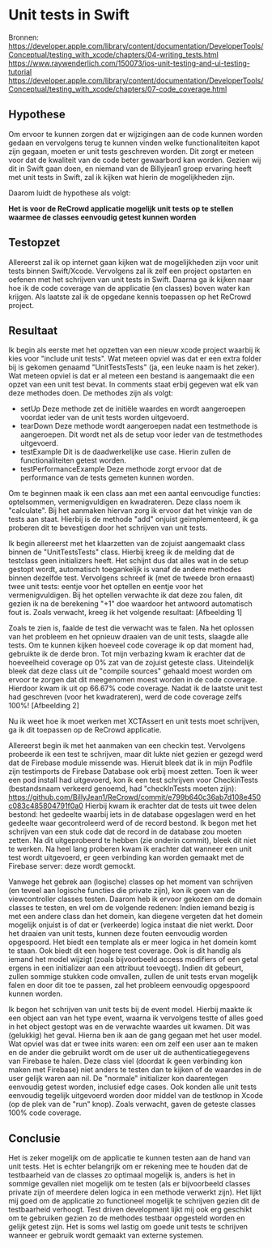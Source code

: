 # Unit tests in Swift
Bronnen: 
https://developer.apple.com/library/content/documentation/DeveloperTools/Conceptual/testing_with_xcode/chapters/04-writing_tests.html
https://www.raywenderlich.com/150073/ios-unit-testing-and-ui-testing-tutorial
https://developer.apple.com/library/content/documentation/DeveloperTools/Conceptual/testing_with_xcode/chapters/07-code_coverage.html

## Hypothese
Om ervoor te kunnen zorgen dat er wijzigingen aan de code kunnen worden gedaan en vervolgens terug te kunnen vinden welke functionaliteiten kapot zijn gegaan, moeten er unit tests geschreven worden. Dit zorgt er meteen voor dat de kwaliteit van de code beter gewaarbord kan worden. Gezien wij dit in Swift gaan doen, en niemand van de Billyjean1 groep ervaring heeft met unit tests in Swift, zal ik kijken wat hierin de mogelijkheden zijn.

Daarom luidt de hypothese als volgt:

**Het is voor de ReCrowd applicatie mogelijk unit tests op te stellen waarmee de classes eenvoudig getest kunnen worden**

## Testopzet
Allereerst zal ik op internet gaan kijken wat de mogelijkheden zijn voor unit tests binnen Swift/Xcode. Vervolgens zal ik zelf een project opstarten en oefenen met het schrijven van unit tests in Swift. Daarna ga ik kijken naar hoe ik de code coverage van de applicatie (en classes) boven water kan krijgen. Als laatste zal ik de opgedane kennis toepassen op het ReCrowd project.


## Resultaat
Ik begin als eerste met het opzetten van een nieuw xcode project waarbij ik kies voor "include unit tests". Wat meteen opviel was dat er een extra folder bij is gekomen genaamd "UnitTestsTests" (ja, een leuke naam is het zeker). Wat meteen opviel is dat er al meteen een bestand is aangemaakt die een opzet van een unit test bevat. In comments staat erbij gegeven wat elk van deze methodes doen. De methodes zijn als volgt: 
* setUp
Deze methode zet de initiële waardes en wordt aangeroepen voordat ieder van de unit tests worden uitgevoerd. 
* tearDown
Deze methode wordt aangeroepen nadat een testmethode is aangeroepen. Dit wordt net als de setup voor ieder van de testmethodes uitgevoerd.
* testExample
Dit is de daadwerkelijke use case. Hierin zullen de functionaliteiten getest worden.
* testPerformanceExample
Deze methode zorgt ervoor dat de performance van de tests gemeten kunnen worden. 

Om te beginnen maak ik een class aan met een aantal eenvoudige functies: optelsommen, vermenigvuldigen en kwadrateren. Deze class noem ik "calculate". Bij het aanmaken hiervan zorg ik ervoor dat het vinkje van de tests aan staat. Hierbij is de methode "add" onjuist geïmplementeerd, ik ga proberen dit te bevestigen door het schrijven van unit tests.

Ik begin allereerst met het klaarzetten van de zojuist aangemaakt class binnen de "UnitTestsTests" class. Hierbij kreeg ik de melding dat de testclass geen initializers heeft. Het schijnt dus dat alles wat in de setup gestopt wordt, automatisch toegankelijk is vanaf de andere methodes binnen dezelfde test. Vervolgens schreef ik (met de tweede bron ernaast) twee unit tests: eentje voor het optellen en eentje voor het vermenigvuldigen. Bij het optellen verwachte ik dat deze zou falen, dit gezien ik na de berekening "+1" doe waardoor het antwoord automatisch fout is. Zoals verwacht, kreeg ik het volgende resultaat:
[Afbeelding 1]

Zoals te zien is, faalde de test die verwacht was te falen. Na het oplossen van het probleem en het opnieuw draaien van de unit tests, slaagde alle tests.
Om te kunnen kijken hoeveel code coverage ik op dat moment had, gebruikte ik de derde bron. Tot mijn verbazing kwam ik erachter dat de hoeveelheid coverage op 0% zat van de zojuist geteste class. Uiteindelijk bleek dat deze class uit de "compile sources" gehaald moest worden om ervoor te zorgen dat dit meegenomen moest worden in de code coverage. Hierdoor kwam ik uit op 66.67% code coverage. Nadat ik de laatste unit test had geschreven (voor het kwadrateren), werd de code coverage zelfs 100%!
[Afbeelding 2]

Nu ik weet hoe ik moet werken met XCTAssert en unit tests moet schrijven, ga ik dit toepassen op de ReCrowd applicatie. 

Allereerst begin ik met het aanmaken van een checkin test. Vervolgens probeerde ik een test te schrijven, maar dit lukte niet gezien er gezegd werd dat de Firebase module missende was. Hieruit bleek dat ik in mijn Podfile zijn testimports de Firebase Database ook erbij moest zetten. Toen ik weer een pod install had uitgevoerd, kon ik een test schrijven voor CheckinTests (bestandsnaam verkeerd genoemd, had "checkInTests moeten zijn): https://github.com/BillyJean1/ReCrowd/commit/e799b640c36ab7d108e450c083c485804791f0a0
Hierbij kwam ik erachter dat de tests uit twee delen bestond: het gedeelte waarbij iets in de database opgeslagen werd en het gedeelte waar gecontroleerd werd of de record bestond. Ik begon met het schrijven van een stuk code dat de record in de database zou moeten zetten. Na dit uitgeprobeerd te hebben (zie onderin commit), bleek dit niet te werken. Na heel lang proberen kwam ik erachter dat wanneer een unit test wordt uitgevoerd, er geen verbinding kan worden gemaakt met de Firebase server: deze wordt gemockt.

Vanwege het gebrek aan (logische) classes op het moment van schrijven (en teveel aan logische functies die private zijn), kon ik geen van de viewcontroller classes testen. Daarom heb ik ervoor gekozen om de domain classes te testen, en wel om de volgende redenen:
Indien iemand bezig is met een andere class dan het domein, kan diegene vergeten dat het domein mogelijk onjuist is of dat er (verkeerde) logica instaat die niet werkt. Door het draaien van unit tests, kunnen deze fouten eenvoudig worden opgespoord.
Het biedt een template als er meer logica in het domein komt te staan. Ook biedt dit een hogere test coverage. Ook is dit handig als iemand het model wijzigt (zoals bijvoorbeeld access modifiers of een getal ergens in een initializer aan een attribuut toevoegt). Indien dit gebeurt, zullen sommige stukken code omvallen, zullen de unit tests ervan mogelijk falen en door dit toe te passen, zal het probleem eenvoudig opgespoord kunnen worden.

Ik begon het schrijven van unit tests bij de event model. Hierbij maakte ik een object aan van het type event, waarna ik vervolgens testte of alles goed in het object gestopt was en de verwachte waardes uit kwamen. Dit was (gelukkig) het geval. Hierna ben ik aan de gang gegaan met het user model. Wat opviel was dat er twee inits waren: een om zelf een user aan te maken en de ander die gebruikt wordt om de user uit de authenticatiegegevens van Firebase te halen. Deze class viel (doordat ik geen verbinding kon maken met Firebase) niet anders te testen dan te kijken of de waardes in de user gelijk waren aan nil. De "normale" initializer kon daarentegen eenvoudig getest worden, inclusief edge cases. Ook konden alle unit tests eenvoudig tegelijk uitgevoerd worden door middel van de testknop in Xcode (op de plek van de "run" knop). Zoals verwacht, gaven de geteste classes 100% code coverage.



## Conclusie
Het is zeker mogelijk om de applicatie te kunnen testen aan de hand van unit tests. Het is echter belangrijk om er rekening mee te houden dat de testbaarheid van de classes zo optimaal mogelijk is, anders is het in sommige gevallen niet mogelijk om te testen (als er bijvoorbeeld classes private zijn of meerdere delen logica in een methode verwerkt zijn). Het lijkt mij goed om de applicatie zo functioneel mogelijk te schrijven gezien dit de testbaarheid verhoogt. Test driven development lijkt mij ook erg geschikt om te gebruiken gezien zo de methodes testbaar opgesteld worden en gelijk getest zijn. Het is soms wel lastig om goede unit tests te schrijven wanneer er gebruik wordt gemaakt van externe systemen.
